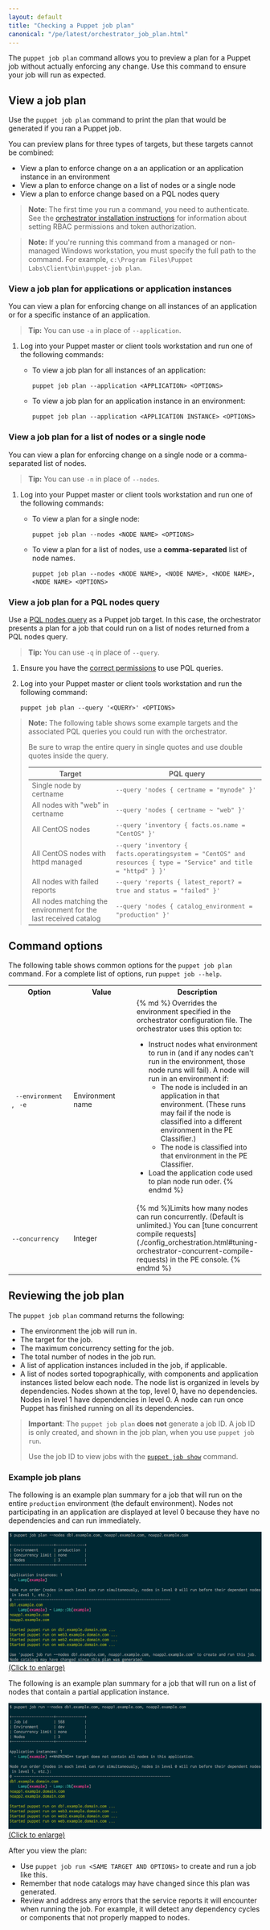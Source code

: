 ```yaml
---
layout: default
title: "Checking a Puppet job plan"
canonical: "/pe/latest/orchestrator_job_plan.html"
---
```


The `puppet job plan` command allows you to preview a plan for a Puppet job without actually enforcing any change. Use this command to ensure your job will run as expected. 
 
## View a job plan

Use the `puppet job plan` command to print the plan that would be generated if you ran a Puppet job.

You can preview plans for three types of targets, but these targets cannot be combined:

- View a plan to enforce change on a an application or an application instance in an environment
- View a plan to enforce change on a list of nodes or a single node
- View a plan to enforce change based on a PQL nodes query 

>**Note**: The first time you run a command, you need to authenticate. See the [orchestrator installation instructions](./orchestrator_install.html#setting-pe-rbac-permissions-and-token-authentication-for-puppet-orchestrator) for information about setting RBAC permissions and token authorization.

>**Note:** If you're running this command from a managed or non-managed Windows workstation, you must specify the full path to the command. For example, `c:\Program Files\Puppet Labs\Client\bin\puppet-job plan`.
    
### View a job plan for applications or application instances

You can view a plan for enforcing change on all instances of an application or for a specific instance of an application.

>**Tip:** You can use `-a` in place of `--application`.

1. Log into your Puppet master or client tools workstation and run one of the following commands:

   - To view a job plan for all instances of an application:
     
     ~~~
     puppet job plan --application <APPLICATION> <OPTIONS>
     ~~~
    
   - To view a job plan for an application instance in an environment:
   
     ~~~
     puppet job plan --application <APPLICATION INSTANCE> <OPTIONS>
     ~~~
      
### View a job plan for a list of nodes or a single node

You can view a plan for enforcing change on a single node or a comma-separated list of nodes.

>**Tip:** You can use `-n` in place of `--nodes`.

1. Log into your Puppet master or client tools workstation and run one of the following commands:

   - To view a plan for a single node:
     
     ~~~
     puppet job plan --nodes <NODE NAME> <OPTIONS>
     ~~~
   
   - To view a plan for a list of nodes, use a **comma-separated** list of node names. 
   
     ~~~
     puppet job plan --nodes <NODE NAME>, <NODE NAME>, <NODE NAME>, <NODE NAME> <OPTIONS>
     ~~~
    
### View a job plan for a PQL nodes query

Use a [PQL nodes query]({{puppetdb}}/api/query/tutorial-pql.html) as a Puppet job target. In this case, the orchestrator presents a plan for a job that could run on a list of nodes returned from a PQL nodes query.

>**Tip:** You can use `-q` in place of `--query`.

1. Ensure you have the [correct permissions](./orchestrator_install.html#setting-rbac-permissions) to use PQL queries.

2. Log into your Puppet master or client tools workstation and run the following command:

   ~~~
   puppet job plan --query '<QUERY>' <OPTIONS>
   ~~~

> **Note:** The following table shows some example targets and the associated PQL queries you could run with the orchestrator.
>
>Be sure to wrap the entire query in single quotes and use double quotes inside the query.
>
>Target      | PQL query |
>------------|-----------|
>Single node by certname | `--query 'nodes { certname = "mynode" }'`
>All nodes with "web" in certname | `--query 'nodes { certname ~ "web" }'`
>All CentOS nodes | `--query 'inventory { facts.os.name = "CentOS" }'`
>All CentOS nodes with httpd managed | `--query 'inventory { facts.operatingsystem = "CentOS" and resources { type = "Service" and title = "httpd" } }'`
>All nodes with failed reports | `--query 'reports { latest_report? = true and status = "failed" }'` 
>All nodes matching the  environment for the last received catalog | `--query 'nodes { catalog_environment = "production" }'`
   
## Command options

The following table shows common options for the `puppet job plan` command. For a complete list of options, run `puppet job --help`.

<table>
  <tr>
   <th> Option </th>
   <th> Value </th>
   <th> Description </th>
  </tr>
 <tr>
   <td width="175"> <code> --environment </code>, <code> -e </code></td>
   <td width="175"> Environment name </td>
   <td>
{% md %}
Overrides the environment specified in the orchestrator configuration file. The orchestrator uses this option to:

* Instruct nodes what environment to run in (and if any nodes can't run in the environment, those node runs will fail). A node will run in an environment if:
    * The node is included in an application in that environment. (These runs may fail if the node is classified into a different environment in the PE Classifier.)
    * The node is classified into that environment in the PE Classifier.
* Load the application code used to plan node run oder.
{% endmd %}
   </td>
</tr>
 <tr>
   <td width="175"> <code>--concurrency</code> </td>
   <td width="175"> Integer </td>
   <td>
   {% md %}Limits how many nodes can run concurrently. (Default is unlimited.) You can [tune concurrent compile requests](./config_orchestration.html#tuning-orchestrator-concurrent-compile-requests) in the PE console. {% endmd %}</td>
 </tr>
</table>
   
## Reviewing the job plan

The `puppet job plan` command returns the following:

- The environment the job will run in.
- The target for the job.
- The maximum concurrency setting for the job.
- The total number of nodes in the job run.
- A list of application instances included in the job, if applicable.
- A list of nodes sorted topographically, with components and application instances listed below each node. The node list is organized in levels by dependencies. Nodes shown at the top, level 0, have no dependencies. Nodes in level 1 have dependencies in level 0. A node can run once Puppet has finished running on all its dependencies.

>**Important**: The `puppet job plan` **does not** generate a job ID. A job ID is only created, and shown in the job plan, when you use `puppet job run`.
>
>Use the job ID to view jobs with the [`puppet job show`](./orchestrator_job_status_view.html) command.

### Example job plans

The following is an example plan summary for a job that will run on the entire `production` environment (the default environment). Nodes not participating in an application are displayed at level 0 because they have no dependencies and can run immediately.

<a href="./images/orchestrator_job_plan.png"><img src="./images/orchestrator_job_plan.png" alt="Job Plan" title="Click to enlarge"> (Click to enlarge)</a>

The following is an example plan summary for a job that will run on a list of nodes that contain a partial application instance.

<a href="./images/orchestrator_job_run.png"><img src="./images/orchestrator_job_run.png" alt="Job Plan" title="Click to enlarge"> (Click to enlarge)</a>

After you view the plan:

- Use `puppet job run <SAME TARGET AND OPTIONS>` to create and run a job like this.
- Remember that node catalogs may have changed since this plan was generated.
- Review and address any errors that the service reports it will encounter when running the job. For example, it will detect any dependency cycles or components that not properly mapped to nodes.

